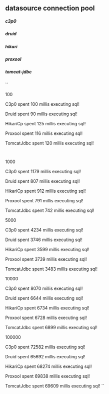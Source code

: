 ## datasource connection pool
##### c3p0
##### druid
##### hikari
##### proxool
##### tomcat-jdbc


``

100

C3p0 spent 100 millis executing sql!

Druid spent 90 millis executing sql!

HikariCp spent 125 millis executing sql!

Proxool spent 116 millis executing sql!

TomcatJdbc spent 120 millis executing sql!

``
``

1000

C3p0 spent 1179 millis executing sql!

Druid spent 807 millis executing sql!

HikariCp spent 912 millis executing sql!

Proxool spent 791 millis executing sql!

TomcatJdbc spent 742 millis executing sql!
``
``

5000

C3p0 spent 4234 millis executing sql!

Druid spent 3746 millis executing sql!

HikariCp spent 3599 millis executing sql!

Proxool spent 3739 millis executing sql!

TomcatJdbc spent 3483 millis executing sql!
``
``

10000

C3p0 spent 8070 millis executing sql!

Druid spent 6644 millis executing sql!

HikariCp spent 6734 millis executing sql!

Proxool spent 6728 millis executing sql!

TomcatJdbc spent 6899 millis executing sql!
``
``

100000

C3p0 spent 72582 millis executing sql!

Druid spent 65692 millis executing sql!

HikariCp spent 68274 millis executing sql!

Proxool spent 69838 millis executing sql!

TomcatJdbc spent 69609 millis executing sql!
``